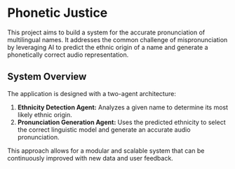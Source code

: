 # Phonetic Justice

This project aims to build a system for the accurate pronunciation of multilingual names. It addresses the common challenge of mispronunciation by leveraging AI to predict the ethnic origin of a name and generate a phonetically correct audio representation.

## System Overview

The application is designed with a two-agent architecture:

1.  **Ethnicity Detection Agent:** Analyzes a given name to determine its most likely ethnic origin.
2.  **Pronunciation Generation Agent:** Uses the predicted ethnicity to select the correct linguistic model and generate an accurate audio pronunciation.

This approach allows for a modular and scalable system that can be continuously improved with new data and user feedback. 